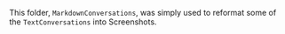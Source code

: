 This folder, `MarkdownConversations`,  was simply used to reformat some of the `TextConversations` into Screenshots.

